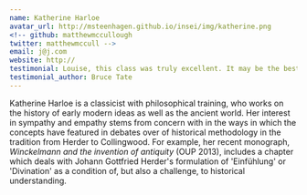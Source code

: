 ```yaml
---
name: Katherine Harloe
avatar_url: http://msteenhagen.github.io/insei/img/katherine.png
<!-- github: matthewmccullough
twitter: matthewmccull -->
email: j@j.com
website: http://
testimonial: Louise, this class was truly excellent. It may be the best online class I’ve ever attended.
testimonial_author: Bruce Tate
---
```


Katherine Harloe is a classicist with philosophical training, who works on the history of early modern ideas as well as the ancient world. Her interest in sympathy and empathy stems from concern with in the ways in which the concepts have featured in debates over of historical methodology in the tradition from Herder to Collingwood. For example, her recent monograph, *Winckelmann and the invention of antiquity* (OUP 2013), includes a chapter which deals with Johann Gottfried Herder's formulation of 'Einfühlung' or 'Divination' as a condition of, but also a challenge, to historical understanding.

